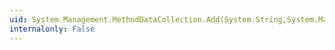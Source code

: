 ```yaml
---
uid: System.Management.MethodDataCollection.Add(System.String,System.Management.ManagementBaseObject,System.Management.ManagementBaseObject)
internalonly: False
---
```

